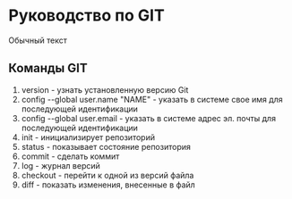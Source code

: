# Руководство по GIT
 Обычный текст
 
 ## Команды GIT
1. version - узнать установленную версию Git
2. config --global user.name "NAME" - указать в системе свое имя для последующей идентификации
3. config --global user.email - указать в системе адрес эл. почты для последующей идентификации
4. init - инициализирует репозиторий
5. status - показывает состояние репозитория
6. commit - сделать коммит
7. log - журнал версий
8. checkout - перейти к одной из версий файла
9. diff - показать изменения, внесенные в файл